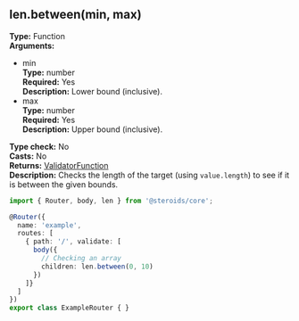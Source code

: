 ## len.between(min, max)

**Type:** Function  
**Arguments:**
  - min  
    **Type:** number  
    **Required:** Yes  
    **Description:** Lower bound (inclusive).
  - max  
    **Type:** number  
    **Required:** Yes  
    **Description:** Upper bound (inclusive).

**Type check:** No  
**Casts:** No  
**Returns:** [ValidatorFunction](../../router-decorator/routedefinition/validationrule/validatorfunction)  
**Description:** Checks the length of the target (using `value.length`) to see if it is between the given bounds.

```ts
import { Router, body, len } from '@steroids/core';

@Router({
  name: 'example',
  routes: [
    { path: '/', validate: [
      body({
        // Checking an array
        children: len.between(0, 10)
      })
    ]}
  ]
})
export class ExampleRouter { }
```
